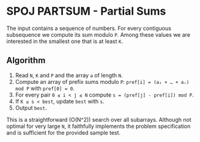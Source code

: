 # SPOJ PARTSUM - Partial Sums

The input contains a sequence of numbers.  For every contiguous subsequence we
compute its sum modulo `P`.  Among these values we are interested in the
smallest one that is at least `K`.

## Algorithm

1. Read `N`, `K` and `P` and the array `a` of length `N`.
2. Compute an array of prefix sums modulo `P`:
   `pref[i] = (a₁ + … + aᵢ) mod P` with `pref[0] = 0`.
3. For every pair `0 ≤ i < j ≤ N` compute
   `s = (pref[j] - pref[i]) mod P`.
4. If `K ≤ s < best`, update `best` with `s`.
5. Output `best`.

This is a straightforward \(O(N^2)\) search over all subarrays.  Although not
optimal for very large `N`, it faithfully implements the problem specification
and is sufficient for the provided sample test.
